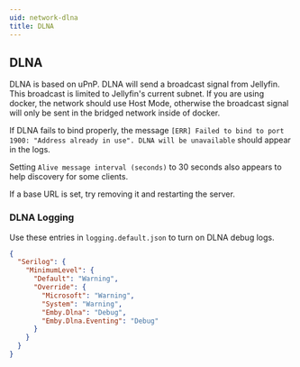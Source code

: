 ```yaml
---
uid: network-dlna
title: DLNA
---
```


## DLNA

DLNA is based on uPnP.
DLNA will send a broadcast signal from Jellyfin.
This broadcast is limited to Jellyfin's current subnet.
If you are using docker, the network should use Host Mode, otherwise the broadcast signal will only be sent in the bridged network inside of docker.

If DLNA fails to bind properly, the message `[ERR] Failed to bind to port 1900: "Address already in use". DLNA will be unavailable` should appear in the logs.

Setting `Alive message interval (seconds)` to 30 seconds also appears to help discovery for some clients.

If a base URL is set, try removing it and restarting the server.

### DLNA Logging

Use these entries in `logging.default.json` to turn on DLNA debug logs.

```json
{
  "Serilog": {
    "MinimumLevel": {
      "Default": "Warning",
      "Override": {
        "Microsoft": "Warning",
        "System": "Warning",
        "Emby.Dlna": "Debug",
        "Emby.Dlna.Eventing": "Debug"
      }
    }
  }
}
```
